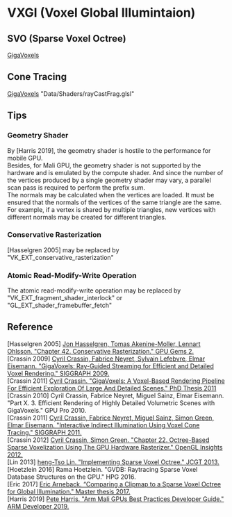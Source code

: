 # VXGI (Voxel Global Illumintaion)  

## SVO (Sparse Voxel Octree)  

[GigaVoxels](http://gigavoxels.inrialpes.fr/index.html)  

## Cone Tracing

[GigaVoxels](http://gigavoxels.inrialpes.fr/index.html) "Data/Shaders/rayCastFrag.glsl"

## Tips

### Geometry Shader
By \[Harris 2019\], the geometry shader is hostile to the performance for mobile GPU.  
Besides, for Mali GPU, the geometry shader is not supported by the hardware and is emulated by the compute shader. And since the number of the vertices produced by a single geometry shader may vary, a parallel scan pass is required to perform the prefix sum.  
The normals may be calculated when the vertices are loaded. It must be ensured that the normals of the vertices of the same triangle are the same. For example, if a vertex is shared by multiple triangles, new vertices with different normals may be created for different triangles.  

### Conservative Rasterization
\[Hasselgren 2005\] may be replaced by "VK_EXT_conservative_rasterization"  

### Atomic Read-Modify-Write Operation
The atomic read-modify-write operation may be replaced by "VK_EXT_fragment_shader_interlock" or "GL_EXT_shader_framebuffer_fetch"  

## Reference  
\[Hasselgren 2005\] [Jon Hasselgren, Tomas Akenine-Moller, Lennart Ohlsson. "Chapter 42. Conservative Rasterization." GPU Gems 2.](https://developer.nvidia.com/gpugems/gpugems2/part-v-image-oriented-computing/chapter-42-conservative-rasterization)  
\[Crassin 2009\] [Cyril Crassin, Fabrice Neyret, Sylvain Lefebvre, Elmar Eisemann. "GigaVoxels: Ray-Guided Streaming for Efficient and Detailed Voxel Rendering." SIGGRAPH 2009.](https://maverick.inria.fr/Publications/2009/CNLE09/CNLE09.pdf)  
\[Crassin 2011\] [Cyril Crassin. "GigaVoxels: A Voxel-Based Rendering Pipeline For Efficient Exploration Of Large And Detailed Scenes." PhD Thesis 2011](http://gigavoxels.inrialpes.fr/index.html)  
\[Crassin 2010\] Cyril Crassin, Fabrice Neyret, Miguel Sainz, Elmar Eisemann. "Part X. 3. Efficient Rendering of Highly Detailed Volumetric Scenes with GigaVoxels." GPU Pro 2010.  
\[Crassin 2011\] [Cyril Crassin, Fabrice Neyret, Miguel Sainz, Simon Green, Elmar Eisemann. "Interactive Indirect Illumination Using Voxel Cone Tracing." SIGGRAPH 2011.](https://research.nvidia.com/publication/interactive-indirect-illumination-using-voxel-cone-tracing)  
\[Crassin 2012\] [Cyril Crassin, Simon Green. "Chapter 22. Octree-Based Sparse Voxelization Using The GPU Hardware Rasterizer." OpenGL Insights 2012.](https://research.nvidia.com/publication/octree-based-sparse-voxelization-using-gpu-hardware-rasterizer)  
\[Lin 2013] [heng-Tso Lin. "Implementing Sparse Voxel Octree." JCGT 2013.](https://github.com/otaku690/SparseVoxelOctree)  
\[Hoetzlein 2016\] Rama Hoetzlein. "GVDB: Raytracing Sparse Voxel Database Structures on the GPU." HPG 2016.  
\[Eric 2017\] [Eric Arneback. “Comparing a Clipmap to a Sparse Voxel Octree for Global Illumination." Master thesis 2017.](https://erkaman.github.io/posts/masters_thesis.html)  
\[Harris 2019\] [Pete Harris. "Arm Mali GPUs Best Practices Developer Guide." ARM Developer 2019.](https://developer.arm.com/solutions/graphics/developer-guides/mali-gpu-best-practices)  

